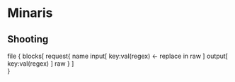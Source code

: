 
# Minaris


## Shooting


file
{
    blocks[
        request{
            name
            input[
                key:val(regex) <- replace in raw
            ]
            output[
                key:val(regex)
            ]
            raw
        }
    ]    
}
